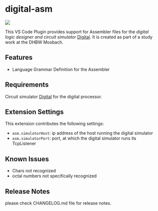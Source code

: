 # digital-asm 

[![](https://vsmarketplacebadge.apphb.com/version/Herbert-Karl.digital-asm.svg)](https://marketplace.visualstudio.com/items?itemName=Herbert-Karl.digital-asm)

This VS Code Plugin provides support for Assembler files for the _digital logic designer and circuit simulator_ [Digital](https://github.com/hneemann/Digital).
It is created as part of a study work at the DHBW Mosbach.

## Features

* Language Grammar Definition for the Assembler

## Requirements

Circuit simulator [Digital](https://github.com/hneemann/Digital) for the digital processor. 

## Extension Settings

This extension contributes the following settings:

* `asm.simulatorHost`: ip address of the host running the digital simulator 
* `asm.simulatorPort`: port, at which the digital simulator runs its TcpListener

## Known Issues

* Chars not recognized
* octal numbers not specifically recognized

## Release Notes

please check CHANGELOG.md file for release notes.
